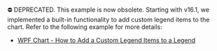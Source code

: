 ⛔ DEPRECATED. This example is now obsolete. Starting with v16.1, we implemented a built-in functionality to add custom legend items to the chart. Refer to the following example for more details:

- [WPF Chart - How to Add a Custom Legend Items to a Legend](https://github.com/DevExpress-Examples/how-to-add-a-custom-legend-item-to-a-legend-t377606)
